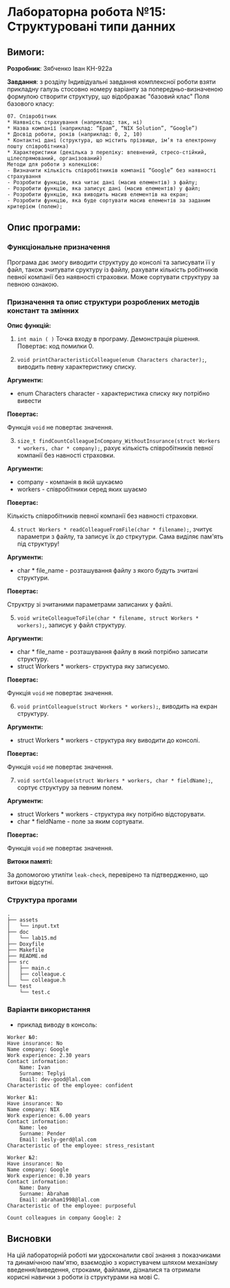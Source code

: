 # Лабораторна робота №15: Структуровані типи данних 

## Вимоги:

**Розробник**: Зябченко Іван КН-922а

**Завдання**: з розділу Індивідуальні завдання комплексної роботи взяти прикладну галузь стосовно номеру варіанту за попередньо-визначеною формулою створити структуру, що відображає "базовий клас"
Поля базового класу:

    07. Співробітник
    * Наявність страхування (наприклад: так, ні)
    * Назва компанії (наприклад: “Epam”, “NIX Solution”, “Google”)
    * Досвід роботи, років (наприклад: 0, 2, 10)
    * Контактні дані (структура, що містить прізвище, ім’я та електронну пошту співробітника)
    * Характеристики (декілька з переліку: впевнений, стресо-стійкий, цілеспрямований, організований)
    Методи для роботи з колекцією:
    - Визначити кількість співробітників компанії “Google” без наявності страхування
    - Pозробити функцію, яка читає дані (масив елементів) з файлу;
    - Pозробити функцію, яка записує дані (масив елементів) у файл;
    - Pозробити функцію, яка виводить масив елементів на екран;
    - Pозробити функцію, яка буде сортувати масив елементів за заданим критерієм (полем);


## Опис програми:

### Функціональне призначення

Програма дає змогу виводити структуру до консолі та записувати її у файл, також зчитувати сруктуру із файлу, рахувати кількість робітників певної компанії без наявності страховки. Може сортувати структуру за певною ознакою.

### Призначення та опис структури розроблених методів констант та змінних

**Опис функцій:**
1. `int main ( )` Точка входу в програму. Демонстрація рішення. Повертає: код помилки 0.


2. `void printCharacteristicColleague(enum Characters character);`, виводить певну характеристику списку.

**Аргументи:**

* enum Characters character - характеристика списку яку потрібно вивести 

**Повертає:**

Функція `void` не повертає значення.

3. `size_t findCountColleagueInCompany_WithoutInsurance(struct Workers * workers, char * company);`, рахує кількість співробітників певної компанії без навності страховки.

**Аргументи:**

* company - компанія в якій шукаємо
* workers - співробітники серед яких шуаємо

**Повертає:**

Кількість співробітників певної компанії без навності страховки.

4. `struct Workers * readColleagueFromFile(char * filename);`, зчитує параметри з файлу, та записує їх до стркутури. Сама виділяє пам'ять під структуру!  

**Аргументи:**

* char * file_name - розташування файлу з якого будуть зчитані структури.

**Повертає:**

Структру зі зчитаними параметрами записаних у файлі.

5. `void writeColleagueToFile(char * filename, struct Workers * workers);`, записує у файл структуру.

**Аргументи:**

* char * file_name - розташування файлу в який потрібно записати структуру.
* struct Workers * workers- структура яку записуємо.

**Повертає:**

Функція `void` не повертає значення.

6. `void printColleague(struct Workers * workers);`, виводить на екран структуру.

**Аргументи:**

* struct Workers * workers - структура яку виводити до консолі.

**Повертає:**

Функція `void` не повертає значення.

7. `void sortColleague(struct Workers * workers, char * fieldName);`, сортує структуру за певним полем.

**Аргументи:**

* struct Workers * workers - структура яку потрібно відсторувати.
* char * fieldName - поле за яким сортувати.

**Повертає:**

Функція `void` не повертає значення.

**Витоки памяті:**

За допомогою утиліти `leak-check`, перевірено та підтвердженно, що витоки відсутні.

### Структура прогами
```
.
├── assets
│   └── input.txt
├── doc
│   └── lab15.md
├── Doxyfile
├── Makefile
├── README.md
├── src
│   ├── main.c
│   ├── colleague.c
│   └── colleague.h
└── test
    └── test.c

```

### Варіанти використання

- приклад виводу в консоль:

```
Worker №0:
Have insurance: No
Name company: Google
Work experience: 2.30 years
Contact information:
	Name: Ivan
	Surname: Teplyi
	Email: dev-good@lal.com
Characteristic of the employee: confident

Worker №1:
Have insurance: No
Name company: NIX
Work experience: 6.00 years
Contact information:
	Name: leo
	Surname: Pender
	Email: lesly-gerd@lal.com
Characteristic of the employee: stress_resistant

Worker №2:
Have insurance: No
Name company: Google
Work experience: 0.30 years
Contact information:
	Name: Dany
	Surname: Abraham
	Email: abraham1998@lal.com
Characteristic of the employee: purposeful

Count colleagues in company Google: 2
```
## Висновки

На цій лабораторній роботі ми удосконалили свої знання з показчиками та динамічною пам'ятю, взаємодію з користувачем шляхом механізму введення/виведення, строками, файлами, дізналися та отримали корисні навички з роботи із структурами на мові С.

